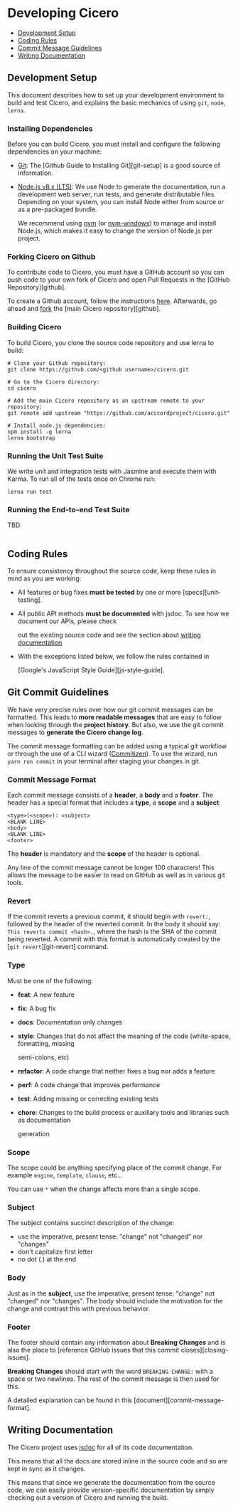 # Developing Cicero

* [Development Setup](developers.md#setup)
* [Coding Rules](developers.md#rules)
* [Commit Message Guidelines](developers.md#commits)
* [Writing Documentation](developers.md#documentation)

##  Development Setup

This document describes how to set up your development environment to build and test Cicero, and explains the basic mechanics of using `git`, `node`, `lerna`.

### Installing Dependencies

Before you can build Cicero, you must install and configure the following dependencies on your machine:

* [Git](http://git-scm.com/): The \[Github Guide to Installing Git\]\[git-setup\] is a good source of information.
* [Node.js v8.x \(LTS\)](http://nodejs.org): We use Node to generate the documentation, run a development web server, run tests, and generate distributable files. Depending on your system, you can install Node either from source or as a pre-packaged bundle.

  We recommend using [nvm](https://github.com/creationix/nvm) \(or [nvm-windows](https://github.com/coreybutler/nvm-windows)\) to manage and install Node.js, which makes it easy to change the version of Node.js per project.

### Forking Cicero on Github

To contribute code to Cicero, you must have a GitHub account so you can push code to your own fork of Cicero and open Pull Requests in the \[GitHub Repository\]\[github\].

To create a Github account, follow the instructions [here](https://github.com/signup/free). Afterwards, go ahead and [fork](http://help.github.com/forking) the \[main Cicero repository\]\[github\].

### Building Cicero

To build Cicero, you clone the source code repository and use lerna to build:

```text
# Clone your Github repository:
git clone https://github.com/<github username>/cicero.git

# Go to the Cicero directory:
cd cicero

# Add the main Cicero repository as an upstream remote to your repository:
git remote add upstream "https://github.com/acccordproject/cicero.git"

# Install node.js dependencies:
npm install -g lerna
lerna bootstrap
```

###  Running the Unit Test Suite

We write unit and integration tests with Jasmine and execute them with Karma. To run all of the tests once on Chrome run:

```text
lerna run test
```

###  Running the End-to-end Test Suite

TBD

```text

```

##  Coding Rules

To ensure consistency throughout the source code, keep these rules in mind as you are working:

* All features or bug fixes **must be tested** by one or more \[specs\]\[unit-testing\].
* All public API methods **must be documented** with jsdoc. To see how we document our APIs, please check

  out the existing source code and see the section about [writing documentation](developers.md#documentation)

* With the exceptions listed below, we follow the rules contained in

  \[Google's JavaScript Style Guide\]\[js-style-guide\].

##  Git Commit Guidelines

We have very precise rules over how our git commit messages can be formatted. This leads to **more readable messages** that are easy to follow when looking through the **project history**. But also, we use the git commit messages to **generate the Cicero change log**.

The commit message formatting can be added using a typical git workflow or through the use of a CLI wizard \([Commitizen](https://github.com/commitizen/cz-cli)\). To use the wizard, run `yarn run commit` in your terminal after staging your changes in git.

### Commit Message Format

Each commit message consists of a **header**, a **body** and a **footer**. The header has a special format that includes a **type**, a **scope** and a **subject**:

```text
<type>(<scope>): <subject>
<BLANK LINE>
<body>
<BLANK LINE>
<footer>
```

The **header** is mandatory and the **scope** of the header is optional.

Any line of the commit message cannot be longer 100 characters! This allows the message to be easier to read on GitHub as well as in various git tools.

### Revert

If the commit reverts a previous commit, it should begin with `revert:`, followed by the header of the reverted commit. In the body it should say: `This reverts commit <hash>.`, where the hash is the SHA of the commit being reverted. A commit with this format is automatically created by the \[`git revert`\]\[git-revert\] command.

### Type

Must be one of the following:

* **feat**: A new feature
* **fix**: A bug fix
* **docs**: Documentation only changes
* **style**: Changes that do not affect the meaning of the code \(white-space, formatting, missing

  semi-colons, etc\)

* **refactor**: A code change that neither fixes a bug nor adds a feature
* **perf**: A code change that improves performance
* **test**: Adding missing or correcting existing tests
* **chore**: Changes to the build process or auxiliary tools and libraries such as documentation

  generation

### Scope

The scope could be anything specifying place of the commit change. For example `engine`, `template`, `clause`, etc...

You can use `*` when the change affects more than a single scope.

### Subject

The subject contains succinct description of the change:

* use the imperative, present tense: "change" not "changed" nor "changes"
* don't capitalize first letter
* no dot \(.\) at the end

### Body

Just as in the **subject**, use the imperative, present tense: "change" not "changed" nor "changes". The body should include the motivation for the change and contrast this with previous behavior.

### Footer

The footer should contain any information about **Breaking Changes** and is also the place to \[reference GitHub issues that this commit closes\]\[closing-issues\].

**Breaking Changes** should start with the word `BREAKING CHANGE:` with a space or two newlines. The rest of the commit message is then used for this.

A detailed explanation can be found in this \[document\]\[commit-message-format\].

##  Writing Documentation

The Cicero project uses [jsdoc](http://usejsdoc.org/) for all of its code documentation.

This means that all the docs are stored inline in the source code and so are kept in sync as it changes.

This means that since we generate the documentation from the source code, we can easily provide version-specific documentation by simply checking out a version of Cicero and running the build.

